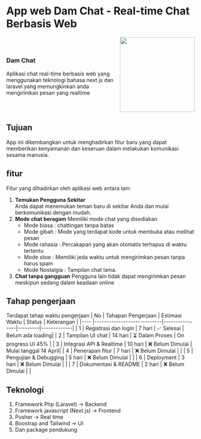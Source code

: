 # App web Dam Chat - Real-time Chat Berbasis Web
<div style="display: grid; grid-template-columns: 1fr 200px; align-items: center;">
  <div>
    <h3>Dam Chat</h3>
    <p>Aplikasi chat real-time berbasis web yang menggunakan teknologi bahasa next js dan laravel yang memungkinkan anda mengirimkan pesan yang realtime</p>
  </div>
  <img src="https://github.com/user-attachments/assets/f1aea806-d88d-4a7c-a108-2f9c043a9cb5" width="200">
</div>

## Tujuan 
App ini dikembangkan untuk menghadirkan fitur baru yang dapat memberikan kenyamanan dan keseruan dalam melakukan komunikasi sesama manusia. 

## fitur 
Fitur yang dihadirkan oleh aplikasi web antara lain:
1. **Temukan Pengguna Sekitar**  
   Anda dapat menemukan teman baru di sekitar Anda dan mulai berkomunikasi dengan mudah.  
2. **Mode chat beragam**
   Memiliki mode chat yang disediakan
   - Mode biasa : chattingan tanpa batas
   - Mode gibah : Mode yang terdapat kode untuk membuka atau melihat pesan
   - Mode rahasia : Percakapan yang akan otomatis terhapus di waktu tertentu
   - Mode slow : Memiliki jeda waktu untuk mengirimkan pesan tanpa harus spam
   - Mode Nostalgia : Tampilan chat lama.
3. **Chat tanpa gangguan**
   Pengguna lain tidak dapat mengirimkan pesan meskipun sedang dalam keadaan online


## Tahap pengerjaan
Terdapat tahap waktu pengerjaan
| No  | Tahapan Pengerjaan         | Estimasi Waktu  | Status  | Keterangan |
|---- |----------------------------|----------------|---------|-------------|
| 1   | Registrasi dan login          | 7 hari         | ✅  Selesai | Belum ada loading|
| 2   | Tampilan UI chat       | 14 hari        | ⏳ Dalam Proses | On progress UI 45% |
| 3   | Integrasi API & Realtime       | 10 hari        | ❌ Belum Dimulai | Mulai tanggal 14 April|
| 4   | Penerapan fitur   | 7 hari         | ❌ Belum Dimulai |  |
| 5   | Pengujian & Debugging      | 5 hari         | ❌ Belum Dimulai |  |
| 6   | Deployment                 | 3 hari         | ❌ Belum Dimulai |  |
| 7   | Dokumentasi & README       | 2 hari         | ❌ Belum Dimulai |  |

## Teknologi 
1. Framework Php (Laravel) -> Backend
2. Framework javascript (Next js) -> Frontend
3. Pusher -> Real time
4. Boostrap and Tailwind -> UI
5. Dan package pendukung


